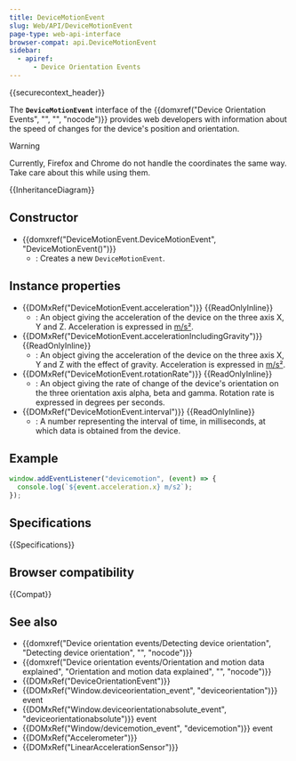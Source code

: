 ```yaml
---
title: DeviceMotionEvent
slug: Web/API/DeviceMotionEvent
page-type: web-api-interface
browser-compat: api.DeviceMotionEvent
sidebar:
  - apiref:
      - Device Orientation Events
---
```


{{securecontext_header}}

The **`DeviceMotionEvent`** interface of the {{domxref("Device Orientation Events", "", "", "nocode")}} provides web developers with information about the speed of changes for the device's position and orientation.

> [!WARNING]
> Currently, Firefox and Chrome do not handle the coordinates the same way. Take care about this while using them.

{{InheritanceDiagram}}

## Constructor

- {{domxref("DeviceMotionEvent.DeviceMotionEvent", "DeviceMotionEvent()")}}
  - : Creates a new `DeviceMotionEvent`.

## Instance properties

- {{DOMxRef("DeviceMotionEvent.acceleration")}} {{ReadOnlyInline}}
  - : An object giving the acceleration of the device on the three axis X, Y and Z. Acceleration is expressed in [m/s²](https://en.wikipedia.org/wiki/Meter_per_second_squared).
- {{DOMxRef("DeviceMotionEvent.accelerationIncludingGravity")}} {{ReadOnlyInline}}
  - : An object giving the acceleration of the device on the three axis X, Y and Z with the effect of gravity. Acceleration is expressed in [m/s²](https://en.wikipedia.org/wiki/Meter_per_second_squared).
- {{DOMxRef("DeviceMotionEvent.rotationRate")}} {{ReadOnlyInline}}
  - : An object giving the rate of change of the device's orientation on the three orientation axis alpha, beta and gamma. Rotation rate is expressed in degrees per seconds.
- {{DOMxRef("DeviceMotionEvent.interval")}} {{ReadOnlyInline}}
  - : A number representing the interval of time, in milliseconds, at which data is obtained from the device.

## Example

```js
window.addEventListener("devicemotion", (event) => {
  console.log(`${event.acceleration.x} m/s2`);
});
```

## Specifications

{{Specifications}}

## Browser compatibility

{{Compat}}

## See also

- {{domxref("Device orientation events/Detecting device orientation", "Detecting device orientation", "", "nocode")}}
- {{domxref("Device orientation events/Orientation and motion data explained", "Orientation and motion data explained", "", "nocode")}}
- {{DOMxRef("DeviceOrientationEvent")}}
- {{DOMxRef("Window.deviceorientation_event", "deviceorientation")}} event
- {{DOMxRef("Window.deviceorientationabsolute_event", "deviceorientationabsolute")}} event
- {{DOMxRef("Window/devicemotion_event", "devicemotion")}} event
- {{DOMxRef("Accelerometer")}}
- {{DOMxRef("LinearAccelerationSensor")}}

